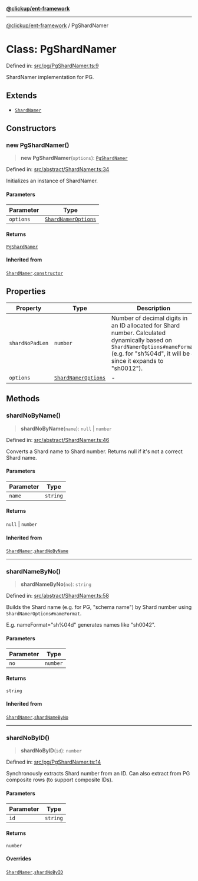 [**@clickup/ent-framework**](../README.md)

***

[@clickup/ent-framework](../globals.md) / PgShardNamer

# Class: PgShardNamer

Defined in: [src/pg/PgShardNamer.ts:9](https://github.com/clickup/ent-framework/blob/master/src/pg/PgShardNamer.ts#L9)

ShardNamer implementation for PG.

## Extends

- [`ShardNamer`](ShardNamer.md)

## Constructors

### new PgShardNamer()

> **new PgShardNamer**(`options`): [`PgShardNamer`](PgShardNamer.md)

Defined in: [src/abstract/ShardNamer.ts:34](https://github.com/clickup/ent-framework/blob/master/src/abstract/ShardNamer.ts#L34)

Initializes an instance of ShardNamer.

#### Parameters

| Parameter | Type |
| ------ | ------ |
| `options` | [`ShardNamerOptions`](../interfaces/ShardNamerOptions.md) |

#### Returns

[`PgShardNamer`](PgShardNamer.md)

#### Inherited from

[`ShardNamer`](ShardNamer.md).[`constructor`](ShardNamer.md#constructors)

## Properties

| Property | Type | Description |
| ------ | ------ | ------ |
| <a id="shardnopadlen"></a> `shardNoPadLen` | `number` | Number of decimal digits in an ID allocated for Shard number. Calculated dynamically based on `ShardNamerOptions#nameFormat` (e.g. for "sh%04d", it will be 4 since it expands to "sh0012"). |
| <a id="options-1"></a> `options` | [`ShardNamerOptions`](../interfaces/ShardNamerOptions.md) | - |

## Methods

### shardNoByName()

> **shardNoByName**(`name`): `null` \| `number`

Defined in: [src/abstract/ShardNamer.ts:46](https://github.com/clickup/ent-framework/blob/master/src/abstract/ShardNamer.ts#L46)

Converts a Shard name to Shard number. Returns null if it's not a correct
Shard name.

#### Parameters

| Parameter | Type |
| ------ | ------ |
| `name` | `string` |

#### Returns

`null` \| `number`

#### Inherited from

[`ShardNamer`](ShardNamer.md).[`shardNoByName`](ShardNamer.md#shardnobyname)

***

### shardNameByNo()

> **shardNameByNo**(`no`): `string`

Defined in: [src/abstract/ShardNamer.ts:58](https://github.com/clickup/ent-framework/blob/master/src/abstract/ShardNamer.ts#L58)

Builds the Shard name (e.g. for PG, "schema name") by Shard number using
`ShardNamerOptions#nameFormat`.

E.g. nameFormat="sh%04d" generates names like "sh0042".

#### Parameters

| Parameter | Type |
| ------ | ------ |
| `no` | `number` |

#### Returns

`string`

#### Inherited from

[`ShardNamer`](ShardNamer.md).[`shardNameByNo`](ShardNamer.md#shardnamebyno)

***

### shardNoByID()

> **shardNoByID**(`id`): `number`

Defined in: [src/pg/PgShardNamer.ts:14](https://github.com/clickup/ent-framework/blob/master/src/pg/PgShardNamer.ts#L14)

Synchronously extracts Shard number from an ID. Can also extract from PG
composite rows (to support composite IDs).

#### Parameters

| Parameter | Type |
| ------ | ------ |
| `id` | `string` |

#### Returns

`number`

#### Overrides

[`ShardNamer`](ShardNamer.md).[`shardNoByID`](ShardNamer.md#shardnobyid)

